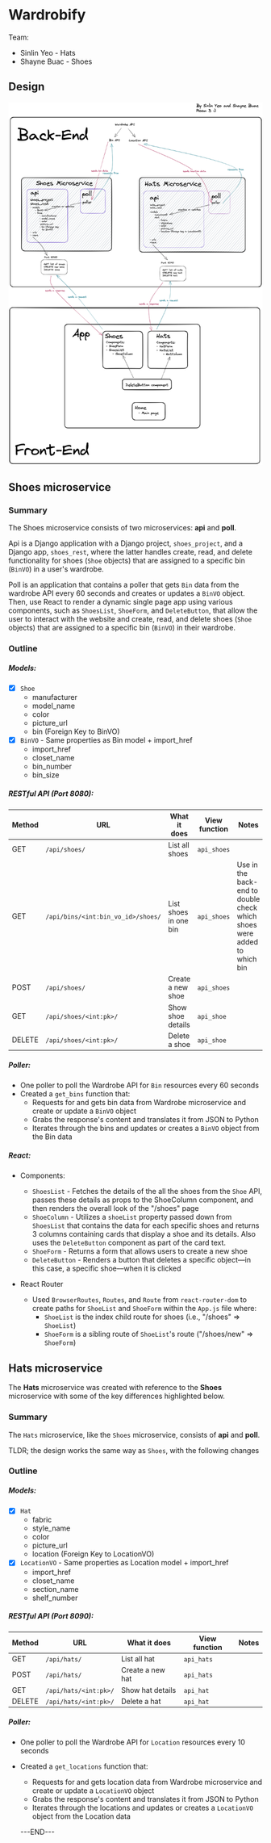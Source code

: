 # Wardrobify

Team:

* Sinlin Yeo - Hats
* Shayne Buac - Shoes

## Design
<img src="/Microservice-Two-Shot-Diagram.png">

## Shoes microservice

### Summary
The Shoes microservice consists of two microservices: **api** and **poll**.

Api is a Django application with a Django project, `shoes_project`, and a Django app, `shoes_rest`, where the latter handles create, read, and delete functionality for shoes (`Shoe` objects) that are assigned to a specific bin (`BinVO`) in a user's wardrobe.

Poll is an application that contains a poller that gets `Bin` data from the wardrobe API every 60 seconds and creates or updates a `BinVO` object. Then, use React to render a dynamic single page app using various components, such as `ShoesList`, `ShoeForm`, and `DeleteButton`, that allow the user to interact with the website and create, read, and delete shoes (`Shoe` objects) that are assigned to a specific bin (`BinVO`) in their wardrobe.

### Outline
##### Models:

- [x] `Shoe`
  - manufacturer
  - model_name
  - color
  - picture_url
  - bin (Foreign Key to BinVO)
- [x] `BinVO` - Same properties as Bin model + import_href
  - import_href
  - closet_name
  - bin_number
  - bin_size

##### RESTful API (Port 8080):

| Method | URL | What it does | View function | Notes |
| ------ | ------ | ------ | ------ | ------ |
|   GET  |    `/api/shoes/`    |    List all shoes     | `api_shoes` |
| GET | `/api/bins/<int:bin_vo_id>/shoes/` | List shoes in one bin | `api_shoes` | Use in the back-end to double check which shoes were added to which bin |
|    POST    |   `/api/shoes/`     |    Create a new shoe    | `api_shoes` |
| GET | `/api/shoes/<int:pk>/` | Show shoe details | `api_shoe` |
| DELETE | `/api/shoes/<int:pk>/` | Delete a shoe | `api_shoe` |

##### Poller:
- One poller to poll the Wardrobe API for `Bin` resources every 60 seconds
- Created a `get_bins` function that:
  - Requests for and gets bin data from Wardrobe microservice and create or update a `BinVO` object
  - Grabs the response's content and translates it from JSON to Python
  - Iterates through the bins and updates or creates a `BinVO` object from the Bin data

##### React:
- Components:
  - `ShoesList` - Fetches the details of the all the shoes from the `Shoe` API, passes these details as props to the ShoeColumn component, and then renders the overall look of the "/shoes" page
  - `ShoeColumn` - Utilizes a `shoeList` property passed down from `ShoesList`  that contains the data for each specific shoes and returns 3 columns containing cards that display a shoe and its details. Also uses the `DeleteButton` component as part of the card text.
  - `ShoeForm` - Returns a form that allows users to create a new shoe
  - `DeleteButton` - Renders a button that deletes a specific object––in this case, a specific shoe––when it is clicked

- React Router
  - Used `BrowserRoutes`, `Routes`, and `Route` from  `react-router-dom` to create paths for `ShoeList` and `ShoeForm` within the `App.js` file where:
    - `ShoeList` is the index child route for shoes (i.e., "/shoes" => `ShoeList`)
    - `ShoeForm` is a sibling route of `ShoeList`'s route ("/shoes/new" => `ShoeForm`)

## Hats microservice

The **Hats** microservice was created with reference to the **Shoes** microservice with some of the key differences highlighted below.

### Summary
The `Hats` microservice, like the `Shoes` microservice, consists of **api** and **poll**.

TLDR; the design works the same way as `Shoes`, with the following changes

### Outline
##### Models:

- [x] `Hat`
  - fabric
  - style_name
  - color
  - picture_url
  - location (Foreign Key to LocationVO)
- [x] `LocationVO` - Same properties as Location model + import_href
  - import_href
  - closet_name
  - section_name
  - shelf_number

##### RESTful API (Port 8090):

| Method | URL | What it does | View function | Notes |
| ------ | ------ | ------ | ------ | ------ |
|   GET  |    `/api/hats/`    |    List all hat     | `api_hats` |
|    POST    |   `/api/hats/`     |    Create a new hat    | `api_hats` |
| GET | `/api/hats/<int:pk>/` | Show hat details | `api_hat` |
| DELETE | `/api/hats/<int:pk>/` | Delete a hat | `api_hat` |

##### Poller:
- One poller to poll the Wardrobe API for `Location` resources every 10 seconds
- Created a `get_locations` function that:
  - Requests for and gets location data from Wardrobe microservice and create or update a `LocationVO` object
  - Grabs the response's content and translates it from JSON to Python
  - Iterates through the locations and updates or creates a `LocationVO` object from the Location data

  ---END---
